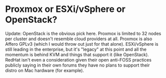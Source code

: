 # Proxmox or ESXi/vSphere or OpenStack?

Update: OpenStack is the obvious pick here. Proxmox is limited to 32
nodes per cluster and doesn't resemble cloud providers at all. Proxmox
is also Affero GPLv3 (which I would throw out just for that alone).
ESXi/vSphere is still leading in the enterprise, but it's "legacy" at
this point and all the momentum is behind KVM and things that support it
(like OpenStack). RedHat isn't even a consideration given their open
anti-FOSS practices publicly saying in their own forums they have no
plans to support their distro on Mac hardware (for example).
